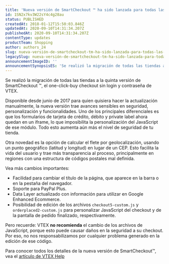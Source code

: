 ```yaml
---
title: 'Nueva versión de SmartCheckout ™ ha sido lanzada para todas las tiendas'
id: 1SN2x7kv3W22sY4c4g28au
status: PUBLISHED
createdAt: 2018-01-12T15:50:03.846Z
updatedAt: 2020-09-10T14:31:34.207Z
publishedAt: 2020-09-10T14:31:34.207Z
contentType: updates
productTeam: Shopping
author: authors_24
slug: nueva-versión-de-smartcheckout-tm-ha-sido-lanzada-para-todas-las-tiendas
legacySlug: nueva-versión-de-smartcheckout-tm-ha-sido-lanzada-para-todas-las-tiendas
announcementImageID: ''
announcementSynopsisES: 'Se realizó la migración de todas las tiendas a la quinta versión de SmartCheckout ™.'
---
```


Se realizó la migración de todas las tiendas a la quinta versión de SmartCheckout ™, el one-click-buy checkout sin login y contraseña de VTEX.

Disponible desde junio de 2017 para quien quisiera hacer la actualización manualmente, la nueva versión trae avances sensibles en seguridad, personalización y funcionalidades. Uno de los principales diferenciales es que los formularios de tarjeta de crédito, débito y private label ahora quedan en un iframe, lo que imposibilita la personalización del JavaScript de ese módulo. Todo esto aumenta aún más el nivel de seguridad de tu tienda.

Otra novedad es la opción de calcular el flete por geolocalización, usando un punto geográfico (latitud y longitud) en lugar de un CEP. Esto facilita la vida del usuario y trae más transparencia al proceso, principalmente en regiones con una estructura de códigos postales mal definida.

Vea más cambios importantes:

- Facilidad para cambiar el título de la página, que aparece en la barra o en la pestaña del navegador.
- Soporte para PayPal Plus.
- Data Layer actualizado con información para utilizar en Google Enhanced Ecommerce.
- Posibilidad de edición de los archivos `checkout5-custom.js` y` orderplaced2-custom.js` para personalizar JavaScript del checkout y de la pantalla de pedido finalizado, respectivamente.

<div class="alert alert-warning">
Pero recuerde: VTEX <strong>no recomienda</strong> el cambio de los archivos de JavaScript, porque esto puede causar daños en la seguridad a su checkout. Por eso, no nos responsabilizamos por cualquier problema generado en la edición de ese código.
</div>

Para conocer todos los detalles de la nueva versión de SmartCheckout™, vea el [artículo de VTEX Help](/es/tutorial/cambio-la-nueva-version-de-smart-checkout)


